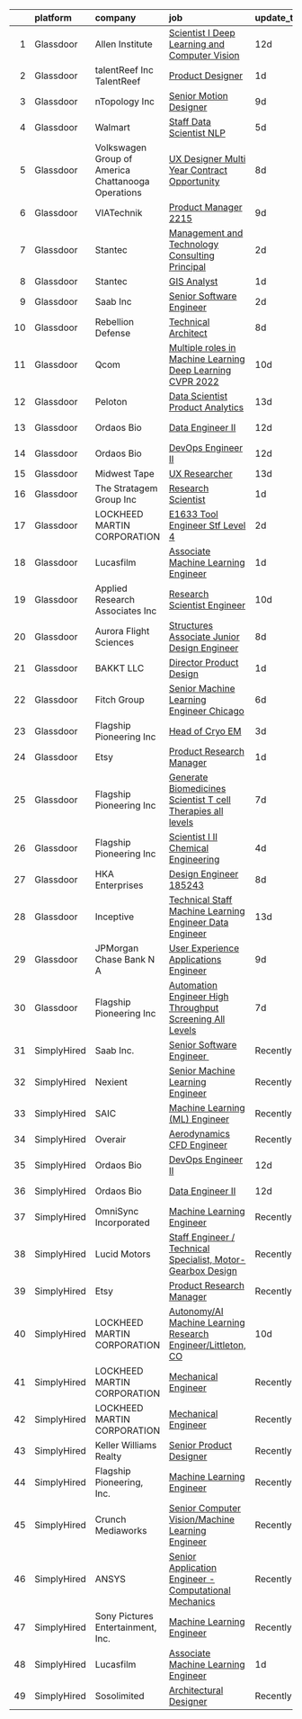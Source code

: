 

|    | platform    | company                                              | job                                                                                                                                                                                                                                                                                                                                                                                                                                                                                                                                                                                                                                                                                                                                                                                                                                                                                                                                                                                                                                                                                                                                                                                                                                                                                                                                  | update_time   | location                  |
|---:|:------------|:-----------------------------------------------------|:-------------------------------------------------------------------------------------------------------------------------------------------------------------------------------------------------------------------------------------------------------------------------------------------------------------------------------------------------------------------------------------------------------------------------------------------------------------------------------------------------------------------------------------------------------------------------------------------------------------------------------------------------------------------------------------------------------------------------------------------------------------------------------------------------------------------------------------------------------------------------------------------------------------------------------------------------------------------------------------------------------------------------------------------------------------------------------------------------------------------------------------------------------------------------------------------------------------------------------------------------------------------------------------------------------------------------------------|:--------------|:--------------------------|
|  1 | Glassdoor   | Allen Institute                                      | [Scientist I  Deep Learning and Computer Vision](https://www.glassdoor.com/partner/jobListing.htm?pos=127&ao=1136043&s=58&guid=000001812851f81896d6e13f47e433ed&src=GD_JOB_AD&t=SR&vt=w&ea=1&cs=1_0894965a&cb=1654238870222&jobListingId=1007881803864&jrtk=3-0-1g4k53ua0r0jp801-1g4k53uafhara800-299da156a18222b2-)                                                                                                                                                                                                                                                                                                                                                                                                                                                                                                                                                                                                                                                                                                                                                                                                                                                                                                                                                                                                                 | 12d           | Seattle, WA               |
|  2 | Glassdoor   | talentReef  Inc    TalentReef                        | [Product Designer](https://www.glassdoor.com/partner/jobListing.htm?pos=114&ao=1136043&s=58&guid=000001812851f81896d6e13f47e433ed&src=GD_JOB_AD&t=SR&vt=w&ea=1&cs=1_e03918db&cb=1654238870219&jobListingId=1007911043927&jrtk=3-0-1g4k53ua0r0jp801-1g4k53uafhara800-6a5450d85d0c0818-)                                                                                                                                                                                                                                                                                                                                                                                                                                                                                                                                                                                                                                                                                                                                                                                                                                                                                                                                                                                                                                               | 1d            | Denver, CO                |
|  3 | Glassdoor   | nTopology Inc                                        | [Senior Motion Designer](https://www.glassdoor.com/partner/jobListing.htm?pos=118&ao=1136043&s=58&guid=000001812851f81896d6e13f47e433ed&src=GD_JOB_AD&t=SR&vt=w&cs=1_fc25cbb6&cb=1654238870220&jobListingId=1007890535861&jrtk=3-0-1g4k53ua0r0jp801-1g4k53uafhara800-37979c091a76f62f-)                                                                                                                                                                                                                                                                                                                                                                                                                                                                                                                                                                                                                                                                                                                                                                                                                                                                                                                                                                                                                                              | 9d            | New York, NY              |
|  4 | Glassdoor   | Walmart                                              | [Staff Data Scientist   NLP](https://www.glassdoor.com/partner/jobListing.htm?pos=129&ao=1136043&s=58&guid=000001812851f81896d6e13f47e433ed&src=GD_JOB_AD&t=SR&vt=w&cs=1_e1160efc&cb=1654238870222&jobListingId=1007899908329&jrtk=3-0-1g4k53ua0r0jp801-1g4k53uafhara800-e4695150c8370bca-)                                                                                                                                                                                                                                                                                                                                                                                                                                                                                                                                                                                                                                                                                                                                                                                                                                                                                                                                                                                                                                          | 5d            | Dallas, TX                |
|  5 | Glassdoor   | Volkswagen Group of America   Chattanooga Operations | [UX Designer  Multi Year Contract Opportunity ](https://www.glassdoor.com/partner/jobListing.htm?pos=124&ao=1136043&s=58&guid=000001812851f81896d6e13f47e433ed&src=GD_JOB_AD&t=SR&vt=w&cs=1_1fabb2b4&cb=1654238870222&jobListingId=1007893331255&jrtk=3-0-1g4k53ua0r0jp801-1g4k53uafhara800-7fbc0297cae1dc83-)                                                                                                                                                                                                                                                                                                                                                                                                                                                                                                                                                                                                                                                                                                                                                                                                                                                                                                                                                                                                                       | 8d            | Belmont, CA               |
|  6 | Glassdoor   | VIATechnik                                           | [Product Manager   2215](https://www.glassdoor.com/partner/jobListing.htm?pos=128&ao=1136043&s=58&guid=000001812851f81896d6e13f47e433ed&src=GD_JOB_AD&t=SR&vt=w&ea=1&cs=1_61da16c4&cb=1654238870222&jobListingId=1007887880520&jrtk=3-0-1g4k53ua0r0jp801-1g4k53uafhara800-a41e3ffbc589687c-)                                                                                                                                                                                                                                                                                                                                                                                                                                                                                                                                                                                                                                                                                                                                                                                                                                                                                                                                                                                                                                         | 9d            | Denver, CO                |
|  7 | Glassdoor   | Stantec                                              | [Management and Technology Consulting  Principal](https://www.glassdoor.com/partner/jobListing.htm?pos=126&ao=1136043&s=58&guid=000001812851f81896d6e13f47e433ed&src=GD_JOB_AD&t=SR&vt=w&cs=1_bb61074c&cb=1654238870222&jobListingId=1007905865774&jrtk=3-0-1g4k53ua0r0jp801-1g4k53uafhara800-934c18ca0a77a81e-)                                                                                                                                                                                                                                                                                                                                                                                                                                                                                                                                                                                                                                                                                                                                                                                                                                                                                                                                                                                                                     | 2d            | Tampa, FL                 |
|  8 | Glassdoor   | Stantec                                              | [GIS Analyst](https://www.glassdoor.com/partner/jobListing.htm?pos=125&ao=1136043&s=58&guid=000001812851f81896d6e13f47e433ed&src=GD_JOB_AD&t=SR&vt=w&cs=1_548ce910&cb=1654238870222&jobListingId=1007910179307&jrtk=3-0-1g4k53ua0r0jp801-1g4k53uafhara800-8ad48df3a3a816c1-)                                                                                                                                                                                                                                                                                                                                                                                                                                                                                                                                                                                                                                                                                                                                                                                                                                                                                                                                                                                                                                                         | 1d            | Laurel, MD                |
|  9 | Glassdoor   | Saab Inc                                             | [Senior Software Engineer  ](https://www.glassdoor.com/partner/jobListing.htm?pos=116&ao=1136043&s=58&guid=000001812851f81896d6e13f47e433ed&src=GD_JOB_AD&t=SR&vt=w&cs=1_40f1052f&cb=1654238870219&jobListingId=1007906668474&jrtk=3-0-1g4k53ua0r0jp801-1g4k53uafhara800-852065b7880b0916-)                                                                                                                                                                                                                                                                                                                                                                                                                                                                                                                                                                                                                                                                                                                                                                                                                                                                                                                                                                                                                                          | 2d            | New York State            |
| 10 | Glassdoor   | Rebellion Defense                                    | [Technical Architect](https://www.glassdoor.com/partner/jobListing.htm?pos=123&ao=1136043&s=58&guid=000001812851f81896d6e13f47e433ed&src=GD_JOB_AD&t=SR&vt=w&cs=1_9b752797&cb=1654238870222&jobListingId=1007893476393&jrtk=3-0-1g4k53ua0r0jp801-1g4k53uafhara800-962b39969fa69237-)                                                                                                                                                                                                                                                                                                                                                                                                                                                                                                                                                                                                                                                                                                                                                                                                                                                                                                                                                                                                                                                 | 8d            | Washington, DC            |
| 11 | Glassdoor   | Qcom                                                 | [Multiple roles in Machine Learning   Deep Learning  CVPR 2022 ](https://www.glassdoor.com/partner/jobListing.htm?pos=119&ao=1136043&s=58&guid=000001812851f81896d6e13f47e433ed&src=GD_JOB_AD&t=SR&vt=w&cs=1_8fed926b&cb=1654238870221&jobListingId=1007887421179&jrtk=3-0-1g4k53ua0r0jp801-1g4k53uafhara800-263a29d0a34c1717-)                                                                                                                                                                                                                                                                                                                                                                                                                                                                                                                                                                                                                                                                                                                                                                                                                                                                                                                                                                                                      | 10d           | San Diego, CA             |
| 12 | Glassdoor   | Peloton                                              | [Data Scientist  Product Analytics](https://www.glassdoor.com/partner/jobListing.htm?pos=122&ao=1136043&s=58&guid=000001812851f81896d6e13f47e433ed&src=GD_JOB_AD&t=SR&vt=w&ea=1&cs=1_f874450b&cb=1654238870221&jobListingId=1007880052834&jrtk=3-0-1g4k53ua0r0jp801-1g4k53uafhara800-eabf40c176156026-)                                                                                                                                                                                                                                                                                                                                                                                                                                                                                                                                                                                                                                                                                                                                                                                                                                                                                                                                                                                                                              | 13d           | New York, NY              |
| 13 | Glassdoor   | Ordaos Bio                                           | [Data Engineer II](https://www.glassdoor.com/partner/jobListing.htm?pos=102&ao=1110586&s=58&guid=000001812851f81896d6e13f47e433ed&src=GD_JOB_AD&t=SR&vt=w&cs=1_5f24c70a&cb=1654238870217&jobListingId=1007881367833&cpc=4B86475FAF393599&jrtk=3-0-1g4k53ua0r0jp801-1g4k53uafhara800-c62a02410510c7f3--6NYlbfkN0DG4ntHtB_rMsnfhgmnSvK2brktLme1L4SiDeJjQ-izrVOLqRJ5-yjEwoYGp-nj3bU03tSGWcQbx1QRG1Xuhy_ThbekGw4tGr4Qacc06uBf4suutqLvGViX8nU6GnZTzkDvyfXyQ4JqZ-hxLsJz9AlbH-91pxkQE6tcXbp_EspQnDHKXpD1fWAlpqs0aqpRb58OwN9TZi_etKR5BtLMTxuf3d17-fMSq4hRcIf_pEiGOzQVnqDMIWDDqf57ki21K6nNuwbWgQapiDgUsOTZzxoZhAQ6Bs1Ri66SUakuWB1nj5vjlWG29MgeC1kjZqkL3YkTrMW3w1YJhMuX34H8ZXAuuFLPxSxI3v1E_Tg4pVsSFK93xtpTptuFVVxbAqPKy-Nr-mcTVN64pbyF-TM-WbnBf8fZuusck_ie45RtYMis1fVjWYIqbwHH0Qk-ULRezP_cCIHVhnjic4v8MSXPQoGaAbLgW0-lMWwl2p7AyKjJvyOBBZGD1Co-kuq3pu_iqn_llBCMB-Q2XPBmWi4DNhsIwav7WvYpoFNq2DXFjaVrpNv_wG11TwyDjFRwUR08pPfI7DtQVlK5mbOt7SZ8uITvG7bifXfpnXGYpM2M3nQunepc2myy0sySP_yOn2hs-7pErRI5wsC44zbzit_fY-zod-PXbUwrw6EgP9CH5lnO8-F7MR2udPDaMQqYxDNcVX58syHb-JkuWcrMdnDatGgrwAQ290ljhg-GrnaVD2hs5lotqx1OFGEY8J3K8xtfQkrSbTzP0JewFtOyVNE5Ehh-aghLNFYQeD94YuswuW0X9j4pfKBAvf6Kq-F_OzBF7KK4PLXJq5Vrnk8oJ7-a2qENH9KXp57DSOcJY7NpLEb76yrfZdVZXY3eS8mX8WiF49HJDFEeH61hbyH9-t_wkRrvwwXybhGZJtckacMPSQfmTgCc7GofoR1UqYLLsfdYt_mEms3sLa1gyQ%3D%3D)   | 12d           | New York, NY              |
| 14 | Glassdoor   | Ordaos Bio                                           | [DevOps Engineer II](https://www.glassdoor.com/partner/jobListing.htm?pos=103&ao=1110586&s=58&guid=000001812851f81896d6e13f47e433ed&src=GD_JOB_AD&t=SR&vt=w&cs=1_86a9ea2b&cb=1654238870217&jobListingId=1007881304475&cpc=9908D8D4413DBB8A&jrtk=3-0-1g4k53ua0r0jp801-1g4k53uafhara800-336f48919893bbff--6NYlbfkN0DG4ntHtB_rMsnfhgmnSvK2brktLme1L4SiDeJjQ-izrVOLqRJ5-yjEwoYGp-nj3bU03tSGWcQbx5esdaiPq3Pu6dmOvZKtAdUHdHnjOQXWifv9_AtbO26hTGioWKa43sUIA3G2QbunJUxQQQNUdGMeJxSH5iT_tpeCnglYseFZRlIjNpJog0wq6r2Ls8hpb4qhgCuXJbe7-NQVjXNHnhMtQ9FpVPkY30-lLWxIiPqqLjTiRRZ2rlCrtPophe0NCbY1lG_50a7poKkchzjT2UBbnTShuqS5t4DjnbX8OgxK3sd9rMpBbwfWlXfmgISOwmJ9WHIXVuvdXuBr83BKTEZNE-s8VQYdHGac2Pe9okEDhuSJw0cQGs7aaOlCIzeCrGXe3Uzrwfmuv2oRUk_4D3Ap3ApAa3d29uFFsuf9FqVgLYjEkz_DoyEBTMQZM20JTVM5RW9VaKO-Km1u59r6qb49O_BMh9yZOLF3MOArlCBbVMddDuDIXDJp7taIQgX-1kFFWQhO0mAuyywoCyItuzHVSsAe_lsy7CvMiQ8oPeqIoQbgkrYJ3vPbR1ZhwFvKCeq-GqMNoZJHvUSlSJboiIvMAjkKYJGgbdEozmNQP-bIuuVfvNxU-yoy736dTP4My7LXaR6NzXP-aoJxNOE3iTkPx6VsVYwlLkHIo_uW1Q4YXZpnt1q19w8JMURWbgoKAAF2whR9m3LB5dTBWv5XMBTOg2spEHt2SubqJyMQSBMp5ZMSN8UWf4bA45TfkgGgHgLGuSj0oWPws7u8awAKD4MeSGSTnZVFnjIl-FhFfKE8sE7GDqkLoiT6Q7JWMi9bWr2O5VpQJUZcAX8IWo1dVjHaVEeWugUsF59fvk5n8wLlfLDWWK7YZPyzNzZHCwXYaZ_ecWlEmRcY7vB_6aX9haAlawZJN-IyGHgcmd8R-TDucWNz8kkWKbO0xwtthsyG6YFHsB5G0EKi_g%3D%3D) | 12d           | New York, NY              |
| 15 | Glassdoor   | Midwest Tape                                         | [UX Researcher](https://www.glassdoor.com/partner/jobListing.htm?pos=121&ao=1136043&s=58&guid=000001812851f81896d6e13f47e433ed&src=GD_JOB_AD&t=SR&vt=w&ea=1&cs=1_860ab40b&cb=1654238870221&jobListingId=1007880160677&jrtk=3-0-1g4k53ua0r0jp801-1g4k53uafhara800-1508ee5c6b3f84c3-)                                                                                                                                                                                                                                                                                                                                                                                                                                                                                                                                                                                                                                                                                                                                                                                                                                                                                                                                                                                                                                                  | 13d           | Holland, OH               |
| 16 | Glassdoor   | The Stratagem Group  Inc                             | [Research Scientist](https://www.glassdoor.com/partner/jobListing.htm?pos=115&ao=1136043&s=58&guid=000001812851f81896d6e13f47e433ed&src=GD_JOB_AD&t=SR&vt=w&cs=1_8d4315be&cb=1654238870219&jobListingId=1007910164069&jrtk=3-0-1g4k53ua0r0jp801-1g4k53uafhara800-b331ae1f868b49f6-)                                                                                                                                                                                                                                                                                                                                                                                                                                                                                                                                                                                                                                                                                                                                                                                                                                                                                                                                                                                                                                                  | 1d            | Aurora, CO                |
| 17 | Glassdoor   | LOCKHEED MARTIN CORPORATION                          | [E1633 Tool Engineer  Stf   Level 4 ](https://www.glassdoor.com/partner/jobListing.htm?pos=111&ao=1136043&s=58&guid=000001812851f81896d6e13f47e433ed&src=GD_JOB_AD&t=SR&vt=w&cs=1_8a700c62&cb=1654238870218&jobListingId=1007907634061&jrtk=3-0-1g4k53ua0r0jp801-1g4k53uafhara800-6b63e83b03d82390-)                                                                                                                                                                                                                                                                                                                                                                                                                                                                                                                                                                                                                                                                                                                                                                                                                                                                                                                                                                                                                                 | 2d            | Palmdale, CA              |
| 18 | Glassdoor   | Lucasfilm                                            | [Associate Machine Learning Engineer](https://www.glassdoor.com/partner/jobListing.htm?pos=105&ao=1136043&s=58&guid=000001812851f81896d6e13f47e433ed&src=GD_JOB_AD&t=SR&vt=w&cs=1_40b6b9c6&cb=1654238870217&jobListingId=1007909774184&jrtk=3-0-1g4k53ua0r0jp801-1g4k53uafhara800-365b1ae98bce8469-)                                                                                                                                                                                                                                                                                                                                                                                                                                                                                                                                                                                                                                                                                                                                                                                                                                                                                                                                                                                                                                 | 1d            | San Francisco, CA         |
| 19 | Glassdoor   | Applied Research Associates  Inc                     | [Research Scientist Engineer](https://www.glassdoor.com/partner/jobListing.htm?pos=108&ao=1136043&s=58&guid=000001812851f81896d6e13f47e433ed&src=GD_JOB_AD&t=SR&vt=w&cs=1_3110efb6&cb=1654238870218&jobListingId=1007886296275&jrtk=3-0-1g4k53ua0r0jp801-1g4k53uafhara800-0f68a5ae031575e7-)                                                                                                                                                                                                                                                                                                                                                                                                                                                                                                                                                                                                                                                                                                                                                                                                                                                                                                                                                                                                                                         | 10d           | Randolph, VT              |
| 20 | Glassdoor   | Aurora Flight Sciences                               | [Structures Associate  Junior  Design Engineer](https://www.glassdoor.com/partner/jobListing.htm?pos=104&ao=1136043&s=58&guid=000001812851f81896d6e13f47e433ed&src=GD_JOB_AD&t=SR&vt=w&cs=1_5fa7b060&cb=1654238870217&jobListingId=1007892617975&jrtk=3-0-1g4k53ua0r0jp801-1g4k53uafhara800-ea6056ace61b396f-)                                                                                                                                                                                                                                                                                                                                                                                                                                                                                                                                                                                                                                                                                                                                                                                                                                                                                                                                                                                                                       | 8d            | Lucerne, CA               |
| 21 | Glassdoor   | BAKKT LLC                                            | [Director  Product Design](https://www.glassdoor.com/partner/jobListing.htm?pos=120&ao=1136043&s=58&guid=000001812851f81896d6e13f47e433ed&src=GD_JOB_AD&t=SR&vt=w&cs=1_20e27d26&cb=1654238870221&jobListingId=1007911110688&jrtk=3-0-1g4k53ua0r0jp801-1g4k53uafhara800-c12fb30d58cb3cce-)                                                                                                                                                                                                                                                                                                                                                                                                                                                                                                                                                                                                                                                                                                                                                                                                                                                                                                                                                                                                                                            | 1d            | Phoenix, NY               |
| 22 | Glassdoor   | Fitch Group                                          | [Senior Machine Learning Engineer  Chicago](https://www.glassdoor.com/partner/jobListing.htm?pos=117&ao=1136043&s=58&guid=000001812851f81896d6e13f47e433ed&src=GD_JOB_AD&t=SR&vt=w&cs=1_c2cc5f04&cb=1654238870220&jobListingId=1007898952506&jrtk=3-0-1g4k53ua0r0jp801-1g4k53uafhara800-272f96487c6a4766-)                                                                                                                                                                                                                                                                                                                                                                                                                                                                                                                                                                                                                                                                                                                                                                                                                                                                                                                                                                                                                           | 6d            | Chicago, IL               |
| 23 | Glassdoor   | Flagship Pioneering  Inc                             | [Head of Cryo EM](https://www.glassdoor.com/partner/jobListing.htm?pos=130&ao=1136043&s=58&guid=000001812851f81896d6e13f47e433ed&src=GD_JOB_AD&t=SR&vt=w&ea=1&cs=1_517ec168&cb=1654238870222&jobListingId=1007902849397&jrtk=3-0-1g4k53ua0r0jp801-1g4k53uafhara800-dd3911fade885421-)                                                                                                                                                                                                                                                                                                                                                                                                                                                                                                                                                                                                                                                                                                                                                                                                                                                                                                                                                                                                                                                | 3d            | Boston, MA                |
| 24 | Glassdoor   | Etsy                                                 | [Product Research Manager](https://www.glassdoor.com/partner/jobListing.htm?pos=110&ao=1136043&s=58&guid=000001812851f81896d6e13f47e433ed&src=GD_JOB_AD&t=SR&vt=w&cs=1_74c9afaa&cb=1654238870218&jobListingId=1007911569083&jrtk=3-0-1g4k53ua0r0jp801-1g4k53uafhara800-ff23b153c5085639-)                                                                                                                                                                                                                                                                                                                                                                                                                                                                                                                                                                                                                                                                                                                                                                                                                                                                                                                                                                                                                                            | 1d            | Brooklyn, NY              |
| 25 | Glassdoor   | Flagship Pioneering  Inc                             | [Generate Biomedicines  Scientist  T cell Therapies  all levels ](https://www.glassdoor.com/partner/jobListing.htm?pos=107&ao=1136043&s=58&guid=000001812851f81896d6e13f47e433ed&src=GD_JOB_AD&t=SR&vt=w&ea=1&cs=1_4a614961&cb=1654238870218&jobListingId=1007895776237&jrtk=3-0-1g4k53ua0r0jp801-1g4k53uafhara800-d61dc4e47a827a19-)                                                                                                                                                                                                                                                                                                                                                                                                                                                                                                                                                                                                                                                                                                                                                                                                                                                                                                                                                                                                | 7d            | Boston, MA                |
| 26 | Glassdoor   | Flagship Pioneering  Inc                             | [Scientist I II  Chemical Engineering](https://www.glassdoor.com/partner/jobListing.htm?pos=112&ao=1136043&s=58&guid=000001812851f81896d6e13f47e433ed&src=GD_JOB_AD&t=SR&vt=w&ea=1&cs=1_74481a9b&cb=1654238870219&jobListingId=1007900532810&jrtk=3-0-1g4k53ua0r0jp801-1g4k53uafhara800-91ef91bc5330be86-)                                                                                                                                                                                                                                                                                                                                                                                                                                                                                                                                                                                                                                                                                                                                                                                                                                                                                                                                                                                                                           | 4d            | Boston, MA                |
| 27 | Glassdoor   | HKA Enterprises                                      | [Design Engineer 185243](https://www.glassdoor.com/partner/jobListing.htm?pos=101&ao=1110586&s=58&guid=000001812851f81896d6e13f47e433ed&src=GD_JOB_AD&t=SR&vt=w&ea=1&cs=1_1cfb504f&cb=1654238870217&jobListingId=1007892467930&cpc=8CDBB1EC89CF7160&jrtk=3-0-1g4k53ua0r0jp801-1g4k53uafhara800-fe97b052e17de859--6NYlbfkN0D2Zbx9XuZiwQ79GU-6D-_G_OF5jUrh-BR5XA-QHW_xVFUt0QWVNGr_bA4MiO56m0Mzqr1cb3QAfitC3gh3pb00V-oR0yY35E0N180RjrFVizEgrAA2HwlSVy1Bpo-bJ2nBWYMzGJ4-gWRxXRvNY7CWJOngnYx-4hHwSKDfB8ayHJe8IzYg9mKoOxaHJxuvU4RMUv9pPGHaRC3s2tTv3masMJcyRkGXLwjUXAcuIIeRv_pNJZ15KxtEwybY3QwW_OrEyOsku4UY7iT4ZM-4o3dEhN2br6MRfdoNaPeZI8-NB4IJ4_ccOjxXR4BGcaJANM1J0p1boeLiqBodAreTXKpqWJB4yEKSSfA0wJqgzD5w-_vCw-9spoiNdFLbLtWgWhBejHuiDShTTJIOMeOVHRwa1RWhQfSSq7UQIDNDy79Twlx_b3YILzTEdKJaq5G1LASVLwaRSsdHuHQK9Yg2AH5cp3CLcRPBdGny1qcIXTglhCKmtzXcHJfIBGVZZxD2itJobiI45c8J6xGBzsho7V_k)                                                                                                                                                                                                                                                                                                                                                                                                                                                    | 8d            | Windsor Locks, CT         |
| 28 | Glassdoor   | Inceptive                                            | [Technical Staff   Machine Learning Engineer   Data Engineer](https://www.glassdoor.com/partner/jobListing.htm?pos=109&ao=1136043&s=58&guid=000001812851f81896d6e13f47e433ed&src=GD_JOB_AD&t=SR&vt=w&ea=1&cs=1_bbeebc50&cb=1654238870218&jobListingId=1007879798626&jrtk=3-0-1g4k53ua0r0jp801-1g4k53uafhara800-df5bd3d392a6c30c-)                                                                                                                                                                                                                                                                                                                                                                                                                                                                                                                                                                                                                                                                                                                                                                                                                                                                                                                                                                                                    | 13d           | Remote                    |
| 29 | Glassdoor   | JPMorgan Chase Bank  N A                             | [User Experience   Applications Engineer](https://www.glassdoor.com/partner/jobListing.htm?pos=113&ao=1136043&s=58&guid=000001812851f81896d6e13f47e433ed&src=GD_JOB_AD&t=SR&vt=w&cs=1_0fe51645&cb=1654238870219&jobListingId=1007890804984&jrtk=3-0-1g4k53ua0r0jp801-1g4k53uafhara800-9098bde26e55304b-)                                                                                                                                                                                                                                                                                                                                                                                                                                                                                                                                                                                                                                                                                                                                                                                                                                                                                                                                                                                                                             | 9d            | Apple Valley, CA          |
| 30 | Glassdoor   | Flagship Pioneering  Inc                             | [Automation Engineer  High Throughput Screening  All Levels ](https://www.glassdoor.com/partner/jobListing.htm?pos=106&ao=1136043&s=58&guid=000001812851f81896d6e13f47e433ed&src=GD_JOB_AD&t=SR&vt=w&cs=1_3a319e37&cb=1654238870217&jobListingId=1007895545949&jrtk=3-0-1g4k53ua0r0jp801-1g4k53uafhara800-e0f244bba9fda257-)                                                                                                                                                                                                                                                                                                                                                                                                                                                                                                                                                                                                                                                                                                                                                                                                                                                                                                                                                                                                         | 7d            | Boston, MA                |
| 31 | SimplyHired | Saab Inc.                                            | [Senior Software Engineer ﻿](https://www.simplyhired.com/job/XGxxSbi_pQmghBTdNfKG3BCaBxwKkfnYwjhpRjm-rIVPcxLAmzaDCg?q=generative+engineer)                                                                                                                                                                                                                                                                                                                                                                                                                                                                                                                                                                                                                                                                                                                                                                                                                                                                                                                                                                                                                                                                                                                                                                                           | Recently      | Remote                    |
| 32 | SimplyHired | Nexient                                              | [Senior Machine Learning Engineer](https://www.simplyhired.com/job/btH0mGcp0K6KteKUZDEg4SaWHZ-6H8w6XQcN9n_uEInXHRXtmoy91g?q=generative+engineer)                                                                                                                                                                                                                                                                                                                                                                                                                                                                                                                                                                                                                                                                                                                                                                                                                                                                                                                                                                                                                                                                                                                                                                                     | Recently      | Columbus, OH +2 locations |
| 33 | SimplyHired | SAIC                                                 | [Machine Learning (ML) Engineer](https://www.simplyhired.com/job/Tub8Xf_WGjA-5QOm12xen5rMMzm82m4WOypaNDAnZTp1Lz0EtRr-6Q?q=generative+engineer)                                                                                                                                                                                                                                                                                                                                                                                                                                                                                                                                                                                                                                                                                                                                                                                                                                                                                                                                                                                                                                                                                                                                                                                       | Recently      | Chantilly, VA             |
| 34 | SimplyHired | Overair                                              | [Aerodynamics CFD Engineer](https://www.simplyhired.com/job/sSzyGVSetYpz2_ks455OqIXxTgYhgx4rFC1ssgferxkbURM4E9BsSg?q=generative+engineer)                                                                                                                                                                                                                                                                                                                                                                                                                                                                                                                                                                                                                                                                                                                                                                                                                                                                                                                                                                                                                                                                                                                                                                                            | Recently      | Santa Ana, CA             |
| 35 | SimplyHired | Ordaos Bio                                           | [DevOps Engineer II](https://www.simplyhired.com/job/-EixE0zo7N7VdLa992z23aFz6qtUUkFczlkN5ZXIFpAUv-v3wOxmzg?q=generative+engineer)                                                                                                                                                                                                                                                                                                                                                                                                                                                                                                                                                                                                                                                                                                                                                                                                                                                                                                                                                                                                                                                                                                                                                                                                   | 12d           | New York, NY              |
| 36 | SimplyHired | Ordaos Bio                                           | [Data Engineer II](https://www.simplyhired.com/job/VCPKKm8Ut_7VCp4VfJAAtV760ygqviDFgZ91vPfY0Tu_P5lUwYaPng?q=generative+engineer)                                                                                                                                                                                                                                                                                                                                                                                                                                                                                                                                                                                                                                                                                                                                                                                                                                                                                                                                                                                                                                                                                                                                                                                                     | 12d           | New York, NY              |
| 37 | SimplyHired | OmniSync Incorporated                                | [Machine Learning Engineer](https://www.simplyhired.com/job/Ms1rUOOkPUDsS74FgK92f7jngW4kzHcHoT7F_OvtjO8xRlfiq_mzCQ?q=generative+engineer)                                                                                                                                                                                                                                                                                                                                                                                                                                                                                                                                                                                                                                                                                                                                                                                                                                                                                                                                                                                                                                                                                                                                                                                            | Recently      | San Diego, CA             |
| 38 | SimplyHired | Lucid Motors                                         | [Staff Engineer / Technical Specialist, Motor-Gearbox Design](https://www.simplyhired.com/job/OsazcEqJL8JDMrCdq8spV6ORZinY7K4lDYxXTUCjUferRrYVpDkz8g?q=generative+engineer)                                                                                                                                                                                                                                                                                                                                                                                                                                                                                                                                                                                                                                                                                                                                                                                                                                                                                                                                                                                                                                                                                                                                                          | Recently      | Newark, CA                |
| 39 | SimplyHired | Etsy                                                 | [Product Research Manager](https://www.simplyhired.com/job/ikpNVDF5ezujhTOiiCmCl3NsLIKB4bVHjksE9haxkDGsQWZQ3qyDiA?q=generative+engineer)                                                                                                                                                                                                                                                                                                                                                                                                                                                                                                                                                                                                                                                                                                                                                                                                                                                                                                                                                                                                                                                                                                                                                                                             | Recently      | Brooklyn, NY              |
| 40 | SimplyHired | LOCKHEED MARTIN CORPORATION                          | [Autonomy/AI Machine Learning Research Engineer/Littleton, CO](https://www.simplyhired.com/job/dpHg058QGcaLO8vodMipDAPHRIU7N6xC5m0UAyqxFUypzKgDn75b-A?q=generative+engineer)                                                                                                                                                                                                                                                                                                                                                                                                                                                                                                                                                                                                                                                                                                                                                                                                                                                                                                                                                                                                                                                                                                                                                         | 10d           | Littleton, CO             |
| 41 | SimplyHired | LOCKHEED MARTIN CORPORATION                          | [Mechanical Engineer](https://www.simplyhired.com/job/DrdYSViEOJmm8VeD-CAIA2QkqGdQTsm45767GHFQXICe0v2HYKc4dg?q=generative+engineer)                                                                                                                                                                                                                                                                                                                                                                                                                                                                                                                                                                                                                                                                                                                                                                                                                                                                                                                                                                                                                                                                                                                                                                                                  | Recently      | Liverpool, NY             |
| 42 | SimplyHired | LOCKHEED MARTIN CORPORATION                          | [Mechanical Engineer](https://www.simplyhired.com/job/DrdYSViEOJmm8VeD-CAIA2QkqGdQTsm45767GHFQXICe0v2HYKc4dg?q=generative+engineer)                                                                                                                                                                                                                                                                                                                                                                                                                                                                                                                                                                                                                                                                                                                                                                                                                                                                                                                                                                                                                                                                                                                                                                                                  | Recently      | Liverpool, NY             |
| 43 | SimplyHired | Keller Williams Realty                               | [Senior Product Designer](https://www.simplyhired.com/job/j0nyWMRNxtcQstMHVo3bfqDjeJws-b_GqlnSDyYB7lIYlZcptTnnBQ?q=generative+engineer)                                                                                                                                                                                                                                                                                                                                                                                                                                                                                                                                                                                                                                                                                                                                                                                                                                                                                                                                                                                                                                                                                                                                                                                              | Recently      | Remote                    |
| 44 | SimplyHired | Flagship Pioneering, Inc.                            | [Machine Learning Engineer](https://www.simplyhired.com/job/x1cdixIVAfDH5U7B1OhxhhPbile4I0Vu3lpKRs_6bizf-MCJ0kZZDA?q=generative+engineer)                                                                                                                                                                                                                                                                                                                                                                                                                                                                                                                                                                                                                                                                                                                                                                                                                                                                                                                                                                                                                                                                                                                                                                                            | Recently      | Cambridge, MA             |
| 45 | SimplyHired | Crunch Mediaworks                                    | [Senior Computer Vision/Machine Learning Engineer](https://www.simplyhired.com/job/XGRZ-Dr0ddiyAtuOpUqBi1HatT3Lnrt6AHjyq4Zy3uMayjve4-BQQg?q=generative+engineer)                                                                                                                                                                                                                                                                                                                                                                                                                                                                                                                                                                                                                                                                                                                                                                                                                                                                                                                                                                                                                                                                                                                                                                     | Recently      | Remote                    |
| 46 | SimplyHired | ANSYS                                                | [Senior Application Engineer - Computational Mechanics](https://www.simplyhired.com/job/VUvHEQESYkRNe2g3tJ_Uihxe-6Qae_kl-9eegS1oCb-uMqrbdOuaSw?q=generative+engineer)                                                                                                                                                                                                                                                                                                                                                                                                                                                                                                                                                                                                                                                                                                                                                                                                                                                                                                                                                                                                                                                                                                                                                                | Recently      | Ann Arbor, MI             |
| 47 | SimplyHired | Sony Pictures Entertainment, Inc.                    | [Machine Learning Engineer](https://www.simplyhired.com/job/1mkmtfVm38EXu_WCSks_O1UMMVKAqKz4u6-x3sE7hm3GuXwOE4k48w?q=generative+engineer)                                                                                                                                                                                                                                                                                                                                                                                                                                                                                                                                                                                                                                                                                                                                                                                                                                                                                                                                                                                                                                                                                                                                                                                            | Recently      | Culver City, CA           |
| 48 | SimplyHired | Lucasfilm                                            | [Associate Machine Learning Engineer](https://www.simplyhired.com/job/XJTtzorP-cvC9W-T4C3Nbsj0BMgIlQp6ZwvKdhPLZqUll3uPYTuIAQ?q=generative+engineer)                                                                                                                                                                                                                                                                                                                                                                                                                                                                                                                                                                                                                                                                                                                                                                                                                                                                                                                                                                                                                                                                                                                                                                                  | 1d            | San Francisco, CA         |
| 49 | SimplyHired | Sosolimited                                          | [Architectural Designer](https://www.simplyhired.com/job/1wnZZjS_T2B-Khb33FLg8m5W26VpFJO-O7M0joPbDLzOi2-l3WqCTg?q=generative+engineer)                                                                                                                                                                                                                                                                                                                                                                                                                                                                                                                                                                                                                                                                                                                                                                                                                                                                                                                                                                                                                                                                                                                                                                                               | Recently      | Boston, MA                |
